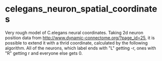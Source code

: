 # celegans_neuron_spatial_coordinates


Very rough model of C.elegans neural coordinates. Taking 2d neuron position data from http://www.dynamic-connectome.org/?page_id=25, it is possible to extend it with a thrid coordinate, calculated by the following algorithm. All of the neurons, which label ends with "L" getting -r, ones with "R" getting r and everyone else gets 0.
